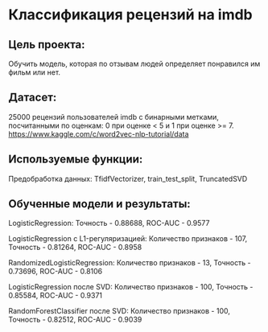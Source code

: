 # Классификация рецензий на imdb

## Цель проекта: 
Обучить модель, которая по отзывам людей определяет понравился им фильм или нет.

## Датасет:
25000 рецензий пользователей imdb с бинарными метками, посчитанными по оценкам: 0 при оценке < 5 и 1 при оценке >= 7. https://www.kaggle.com/c/word2vec-nlp-tutorial/data

## Используемые функции:
Предобработка данных: TfidfVectorizer, train_test_split, TruncatedSVD

## Обученные модели и результаты:
LogisticRegression: Точность - 0.88688, ROC-AUC - 0.9577

LogisticRegression c L1-регуляризацией: Количество признаков - 107, Точность - 0.81264, ROC-AUC - 0.8958

RandomizedLogisticRegression: Количество признаков - 13, Точность - 0.73696, ROC-AUC - 0.8106

LogisticRegression после SVD: Количество признаков - 100, Точность - 0.85584, ROC-AUC - 0.9371

RandomForestClassifier после SVD: Количество признаков - 100, Точность - 0.82512, ROC-AUC - 0.9039

